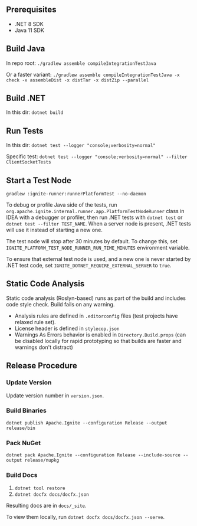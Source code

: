 ## Prerequisites
* .NET 8 SDK
* Java 11 SDK

## Build Java
In repo root:
`./gradlew assemble compileIntegrationTestJava`

Or a faster variant:
`./gradlew assemble compileIntegrationTestJava -x check -x assembleDist -x distTar -x distZip --parallel`

## Build .NET
In this dir: `dotnet build`

## Run Tests
In this dir: `dotnet test --logger "console;verbosity=normal"`

Specific test: `dotnet test --logger "console;verbosity=normal" --filter ClientSocketTests`

## Start a Test Node
`gradlew :ignite-runner:runnerPlatformTest --no-daemon`

To debug or profile Java side of the tests, run `org.apache.ignite.internal.runner.app.PlatformTestNodeRunner` class in IDEA with a debugger or profiler,
then run .NET tests with `dotnet test` or `dotnet test --filter TEST_NAME`. When a server node is present, .NET tests will use it instead of starting a new one.

The test node will stop after 30 minutes by default.
To change this, set `IGNITE_PLATFORM_TEST_NODE_RUNNER_RUN_TIME_MINUTES` environment variable.

To ensure that external test node is used, and a new one is never started by .NET test code, set `IGNITE_DOTNET_REQUIRE_EXTERNAL_SERVER` to `true`.

## Static Code Analysis

Static code analysis (Roslyn-based) runs as part of the build and includes code style check. Build fails on any warning.
* Analysis rules are defined in `.editorconfig` files (test projects have relaxed rule set).
* License header is defined in `stylecop.json`
* Warnings As Errors behavior is enabled in `Directory.Build.props` (can be disabled locally for rapid prototyping so that builds are faster and warnings don't distract)

## Release Procedure

### Update Version

Update version number in `version.json`.

### Build Binaries
`dotnet publish Apache.Ignite --configuration Release --output release/bin`

### Pack NuGet
`dotnet pack Apache.Ignite --configuration Release --include-source --output release/nupkg`

### Build Docs
1. `dotnet tool restore`
2. `dotnet docfx docs/docfx.json`

Resulting docs are in `docs/_site`.

To view them locally, run `dotnet docfx docs/docfx.json --serve`.
